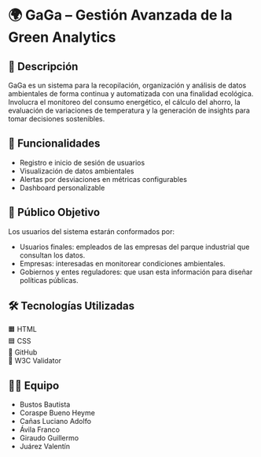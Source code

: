 # 🌍 GaGa – Gestión Avanzada de la Green Analytics

## 🧾 Descripción
GaGa es un sistema para la recopilación, organización y análisis de datos ambientales de forma continua y automatizada con una finalidad ecológica. Involucra el monitoreo del consumo energético, el cálculo del ahorro, la evaluación de variaciones de temperatura y la generación de insights para tomar decisiones sostenibles.

## 🚀 Funcionalidades
- Registro e inicio de sesión de usuarios
- Visualización de datos ambientales
- Alertas por desviaciones en métricas configurables
- Dashboard personalizable

## 🎯 Público Objetivo
Los usuarios del sistema estarán conformados por:
- Usuarios finales: empleados de las empresas del parque industrial que consultan los datos.
- Empresas: interesadas en monitorear condiciones ambientales.
- Gobiernos y entes reguladores: que usan esta información para diseñar políticas públicas.

## 🛠️ Tecnologías Utilizadas
🟧 HTML  
🟦 CSS  
🐙 GitHub  
🧪 W3C Validator  

## 👨‍💻 Equipo
- Bustos Bautista 
- Coraspe Bueno Heyme
- Cañas Luciano Adolfo
- Ávila Franco
- Giraudo Guillermo
- Juárez Valentín
